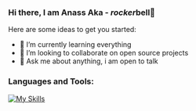 ### Hi there, I am Anass Aka - *rocker*bell👋

Here are some ideas to get you started:

- 🌱 I’m currently learning everything
- 👯 I’m looking to collaborate on open source projects
- 💬 Ask me about anything, i am open to talk 

### Languages and Tools:


[![My Skills](https://skillicons.dev/icons?i=js,html,css,sass,ts,bootstrap,wasm,git,github,githubactions,js,react,electron,vite,vscode,nodejs,yarn,python,php)](https://skillicons.dev)


